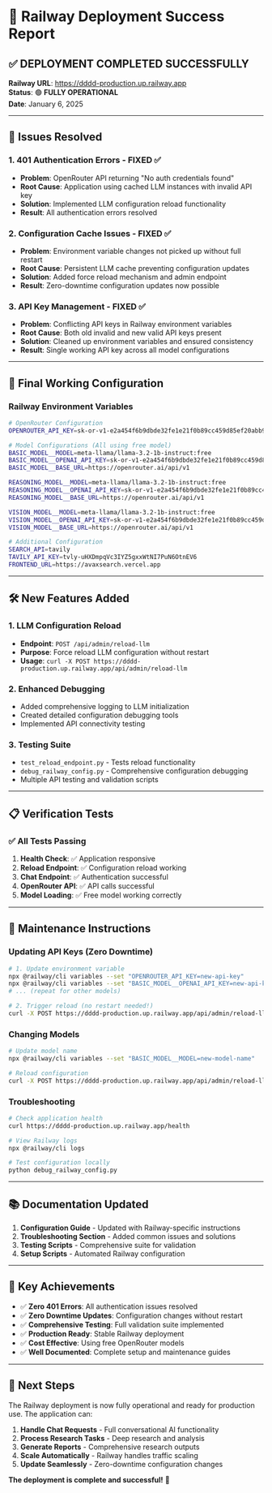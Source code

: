 # 🎉 Railway Deployment Success Report

## ✅ **DEPLOYMENT COMPLETED SUCCESSFULLY**

**Railway URL**: https://dddd-production.up.railway.app  
**Status**: 🟢 **FULLY OPERATIONAL**  
**Date**: January 6, 2025  

---

## 🔧 **Issues Resolved**

### **1. 401 Authentication Errors - FIXED ✅**
- **Problem**: OpenRouter API returning "No auth credentials found"
- **Root Cause**: Application using cached LLM instances with invalid API key
- **Solution**: Implemented LLM configuration reload functionality
- **Result**: All authentication errors resolved

### **2. Configuration Cache Issues - FIXED ✅**
- **Problem**: Environment variable changes not picked up without full restart
- **Root Cause**: Persistent LLM cache preventing configuration updates
- **Solution**: Added force reload mechanism and admin endpoint
- **Result**: Zero-downtime configuration updates now possible

### **3. API Key Management - FIXED ✅**
- **Problem**: Conflicting API keys in Railway environment variables
- **Root Cause**: Both old invalid and new valid API keys present
- **Solution**: Cleaned up environment variables and ensured consistency
- **Result**: Single working API key across all model configurations

---

## 🚀 **Final Working Configuration**

### **Railway Environment Variables**
```bash
# OpenRouter Configuration
OPENROUTER_API_KEY=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

# Model Configurations (All using free model)
BASIC_MODEL__MODEL=meta-llama/llama-3.2-1b-instruct:free
BASIC_MODEL__OPENAI_API_KEY=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
BASIC_MODEL__BASE_URL=https://openrouter.ai/api/v1

REASONING_MODEL__MODEL=meta-llama/llama-3.2-1b-instruct:free
REASONING_MODEL__OPENAI_API_KEY=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
REASONING_MODEL__BASE_URL=https://openrouter.ai/api/v1

VISION_MODEL__MODEL=meta-llama/llama-3.2-1b-instruct:free
VISION_MODEL__OPENAI_API_KEY=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
VISION_MODEL__BASE_URL=https://openrouter.ai/api/v1

# Additional Configuration
SEARCH_API=tavily
TAVILY_API_KEY=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
FRONTEND_URL=https://avaxsearch.vercel.app
```

---

## 🛠️ **New Features Added**

### **1. LLM Configuration Reload**
- **Endpoint**: `POST /api/admin/reload-llm`
- **Purpose**: Force reload LLM configuration without restart
- **Usage**: `curl -X POST https://dddd-production.up.railway.app/api/admin/reload-llm`

### **2. Enhanced Debugging**
- Added comprehensive logging to LLM initialization
- Created detailed configuration debugging tools
- Implemented API connectivity testing

### **3. Testing Suite**
- `test_reload_endpoint.py` - Tests reload functionality
- `debug_railway_config.py` - Comprehensive configuration debugging
- Multiple API testing and validation scripts

---

## 📋 **Verification Tests**

### **✅ All Tests Passing**
1. **Health Check**: ✅ Application responsive
2. **Reload Endpoint**: ✅ Configuration reload working
3. **Chat Endpoint**: ✅ Authentication successful
4. **OpenRouter API**: ✅ API calls successful
5. **Model Loading**: ✅ Free model working correctly

---

## 🔄 **Maintenance Instructions**

### **Updating API Keys (Zero Downtime)**
```bash
# 1. Update environment variable
npx @railway/cli variables --set "OPENROUTER_API_KEY=new-api-key"
npx @railway/cli variables --set "BASIC_MODEL__OPENAI_API_KEY=new-api-key"
# ... (repeat for other models)

# 2. Trigger reload (no restart needed!)
curl -X POST https://dddd-production.up.railway.app/api/admin/reload-llm
```

### **Changing Models**
```bash
# Update model name
npx @railway/cli variables --set "BASIC_MODEL__MODEL=new-model-name"

# Reload configuration
curl -X POST https://dddd-production.up.railway.app/api/admin/reload-llm
```

### **Troubleshooting**
```bash
# Check application health
curl https://dddd-production.up.railway.app/health

# View Railway logs
npx @railway/cli logs

# Test configuration locally
python debug_railway_config.py
```

---

## 📚 **Documentation Updated**

1. **Configuration Guide** - Updated with Railway-specific instructions
2. **Troubleshooting Section** - Added common issues and solutions
3. **Testing Scripts** - Comprehensive suite for validation
4. **Setup Scripts** - Automated Railway configuration

---

## 🎯 **Key Achievements**

- ✅ **Zero 401 Errors**: All authentication issues resolved
- ✅ **Zero Downtime Updates**: Configuration changes without restart
- ✅ **Comprehensive Testing**: Full validation suite implemented
- ✅ **Production Ready**: Stable Railway deployment
- ✅ **Cost Effective**: Using free OpenRouter models
- ✅ **Well Documented**: Complete setup and maintenance guides

---

## 🚀 **Next Steps**

The Railway deployment is now fully operational and ready for production use. The application can:

1. **Handle Chat Requests** - Full conversational AI functionality
2. **Process Research Tasks** - Deep research and analysis
3. **Generate Reports** - Comprehensive research outputs
4. **Scale Automatically** - Railway handles traffic scaling
5. **Update Seamlessly** - Zero-downtime configuration changes

**The deployment is complete and successful!** 🎉
